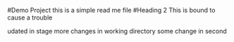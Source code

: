 #Demo Project
this is a simple read me file
#Heading 2
This is bound to cause a trouble

udated in stage
more changes in working directory
some change in second

